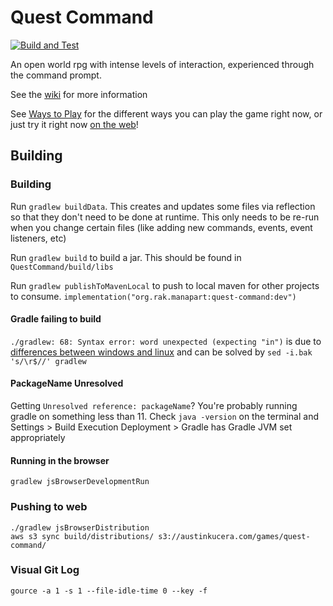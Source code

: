 # Quest Command

[![Build and Test](https://github.com/ManApart/QuestCommand/actions/workflows/runTests.yml/badge.svg)](https://github.com/ManApart/QuestCommand/actions/workflows/runTests.yml)

An open world rpg with intense levels of interaction, experienced through the command prompt.

See the [wiki](https://github.com/ManApart/QuestCommand/wiki) for more information

See [Ways to Play](https://github.com/ManApart/quest-command/wiki/WaysToPlay) for the different ways you can play the game right now, or just try it right now [on the web](https://austinkucera.com/games/quest-command)!

## Building 

### Building

Run `gradlew buildData`. This creates and updates some files via reflection so that they don't need to be done at runtime. This only needs to be re-run when you change certain files (like adding new commands, events, event listeners, etc)

Run `gradlew build` to build a jar. This should be found in `QuestCommand/build/libs`

Run `gradlew publishToMavenLocal` to push to local maven for other projects to consume. `implementation("org.rak.manapart:quest-command:dev")`

#### Gradle failing to build
`./gradlew: 68: Syntax error: word unexpected (expecting "in")` is due to [differences between windows and linux](https://stackoverflow.com/questions/55342922/gradle-gradlew-expecting-in) and can be solved by `sed -i.bak 's/\r$//' gradlew`

#### PackageName Unresolved
Getting `Unresolved reference: packageName`? You're probably running gradle on something less than 11. Check `java -version` on the terminal and Settings > Build Execution Deployment > Gradle has Gradle JVM set appropriately

#### Running in the browser

`gradlew jsBrowserDevelopmentRun`

### Pushing to web

```
./gradlew jsBrowserDistribution 
aws s3 sync build/distributions/ s3://austinkucera.com/games/quest-command/
```

### Visual Git Log

`gource -a 1 -s 1 --file-idle-time 0 --key -f`

